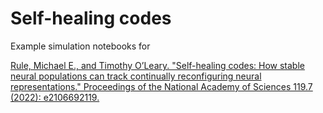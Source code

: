 # Self-healing codes

Example simulation notebooks for

<a href="https://www.pnas.org/doi/abs/10.1073/pnas.2106692119">Rule, Michael E., and Timothy O’Leary. "Self-healing codes: How stable neural populations can track continually reconfiguring neural representations." Proceedings of the National Academy of Sciences 119.7 (2022): e2106692119.</a>
